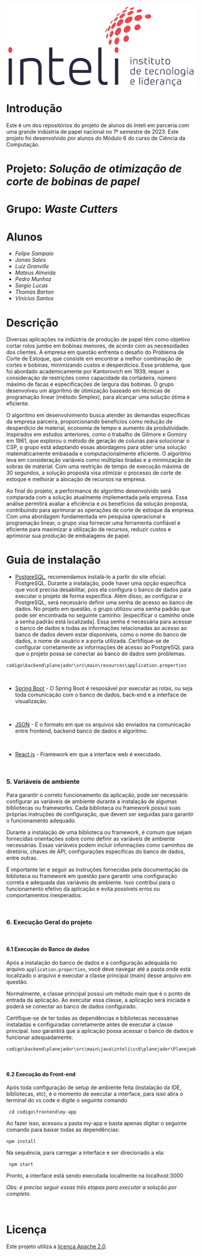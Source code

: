 ![](./img/inteli-logo.png) 

# Introdução

Este é um dos repositórios do projeto de alunos do Inteli em parceria com uma grande indústria de papel nacional no 1º semestre de 2023. Este projeto foi desenvolvido por alunos do Módulo 6 do curso de Ciência da Computação.

# Projeto: *Solução de otimização de corte de bobinas de papel*

# Grupo: *Waste Cutters*

# Alunos

* *Felipe Sampaio*
* *Jonas Sales*
* *Luiz Granville*
* *Mateus Almeida*
* *Pedro Munhoz*
* *Sergio Lucas*
* *Thomas Barton*
* *Vinicius Santos*

# Descrição

Diversas aplicações na indústria de produção de papel têm como objetivo cortar rolos jumbo em bobinas menores, de acordo com as necessidades dos clientes. A empresa em questão enfrenta o desafio do Problema de Corte de Estoque, que consiste em encontrar a melhor combinação de cortes e bobinas, minimizando custos e desperdícios. Esse problema, que foi abordado academicamente por Kantorovich em 1939, requer a consideração de restrições como capacidade da cortadeira, número máximo de facas e especificações de largura das bobinas. O grupo desenvolveu um algoritmo de otimização baseado em técnicas de programação linear (método Simplex), para alcançar uma solução ótima e eficiente.

O algoritmo em desenvolvimento busca atender às demandas específicas da empresa parceira, proporcionando benefícios como redução de desperdício de material, economia de tempo e aumento da produtividade. Inspirados em estudos anteriores, como o trabalho de Gilmore e Gomory em 1961, que explorou o método de geração de colunas para solucionar o CSP, o grupo está adaptando essas abordagens para obter uma solução matematicamente embasada e computacionalmente eficiente. O algoritmo leva em consideração variáveis como múltiplas tiradas e a minimização de sobras de material. Com uma restrição de tempo de execução máxima de 30 segundos, a solução proposta visa otimizar o processo de corte de estoque e melhorar a alocação de recursos na empresa.

Ao final do projeto, a performance do algoritmo desenvolvido será comparada com a solução atualmente implementada pela empresa. Essa análise permitirá avaliar a eficiência e os benefícios da solução proposta, contribuindo para aprimorar as operações de corte de estoque da empresa. Com uma abordagem fundamentada em pesquisa operacional e programação linear, o grupo visa fornecer uma ferramenta confiável e eficiente para maximizar a utilização de recursos, reduzir custos e aprimorar sua produção de embalagens de papel.

# Guia de instalação

- [PostgreSQL]('https://www.postgresql.org/download/'), recomendamos instalá-lo a partir do site oficial: PostgreSQL. Durante a instalação, pode haver uma opção específica que você precisa desabilitar, pois ela configura o banco de dados para executar o projeto de forma específica. Além disso, ao configurar o PostgreSQL, será necessário definir uma senha de acesso ao banco de dados.
  No projeto em questão, o grupo utilizou uma senha padrão que pode ser encontrada no seguinte caminho: [especificar o caminho onde a senha padrão está localizada]. Essa senha é necessária para acessar o banco de dados e todas as informações relacionadas ao acesso ao banco de dados devem estar disponíveis, como o nome do banco de dados, o nome de usuário e a porta utilizada.
  Certifique-se de configurar corretamente as informações de acesso ao PostgreSQL para que o projeto possa se conectar ao banco de dados sem problemas.

```
codigo\backend\planejador\src\main\resources\application.properties
```

<br>

- [Spring Boot](https://spring.io/) - O Spring Boot é resposável por executar as rotas, ou seja toda comunicação com o banco de dados, back-end e a interface de visualização.

<br>

- [JSON](https://mvnrepository.com/artifact/org.json/json) - É o formato em que os arquivos são enviados na comunicação entre frontend, backend banco de dados e algoritmo.

<br>

- [React.js](https://react-cn.github.io/react/downloads.html) - Framework em que a interface web é executado.

<br>
 
 ### 5. Variáveis de ambiente
 
 Para garantir o correto funcionamento da aplicação, pode ser necessário configurar as variáveis de ambiente durante a instalação de algumas bibliotecas ou frameworks. Cada biblioteca ou framework possui suas próprias instruções de configuração, que devem ser seguidas para garantir o funcionamento adequado.

Durante a instalação de uma biblioteca ou framework, é comum que sejam fornecidas orientações sobre como definir as variáveis de ambiente necessárias. Essas variáveis podem incluir informações como caminhos de diretório, chaves de API, configurações específicas do banco de dados, entre outras.

É importante ler e seguir as instruções fornecidas pela documentação da biblioteca ou framework em questão para garantir uma configuração correta e adequada das variáveis de ambiente. Isso contribui para o funcionamento efetivo da aplicação e evita possíveis erros ou comportamentos inesperados.

<br>

### 6. Execução Geral do projeto

<br>

#### 6.1 Execução do Banco de dados

Após a instalação do banco de dados e a configuração adequada no arquivo `application.properties`, você deve navegar até a pasta onde está localizado o arquivo e executar a classe principal (main) desse arquivo em questão.

Normalmente, a classe principal possui um método main que é o ponto de entrada da aplicação. Ao executar essa classe, a aplicação será iniciada e poderá se conectar ao banco de dados configurado.

Certifique-se de ter todas as dependências e bibliotecas necessárias instaladas e configuradas corretamente antes de executar a classe principal. Isso garantirá que a aplicação possa acessar o banco de dados e funcionar adequadamente.

```
codigo\backend\planejador\src\main\java\inteli\cc6\planejador\PlanejadorApplication.java
```

<br>

#### 6.2 Execução do Front-end

Após toda configuração de setup de ambiente feita (instalação da IDE, bibliotecas, etc), é o momento de executar a interface, para isso abra o terminal do vs code e digite o seguinte comando

```
 cd codigo\frontend\my-app
```

Ao fazer isso, acessou a pasta my-app e basta apenas digitar o seguinte comando para baixar todas as dependências:

```
npm install
```

Na sequência, para carregar a interface e ser direcionado a ela:

```
 npm start
```

Pronto, a interface está sendo executada localmente na localhost:3000

_Obs: é preciso seguir essas três etapas para executar a solução por completo._

<br>

# Licença

Este projeto utiliza a [licença Apache 2.0](LICENSE).
